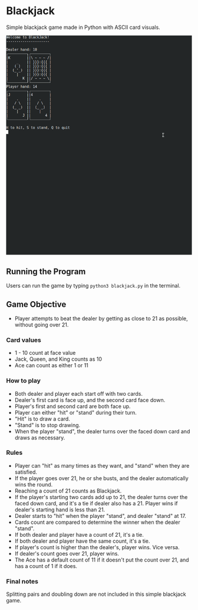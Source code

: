 # Blackjack
Simple blackjack game made in Python with ASCII card visuals.

![Gameplay Demo](images/demo.gif)

## Running the Program
Users can run the game by typing ``python3 blackjack.py`` in the terminal.

## Game Objective

* Player attempts to beat the dealer by getting as close to 21 as possible, without going over 21.

### Card values

* 1 - 10 count at face value
* Jack, Queen, and King counts as 10
* Ace can count as either 1 or 11

### How to play

* Both dealer and player each start off with two cards.
* Dealer's first card is face up, and the second card face down.
* Player's first and second card are both face up.
* Player can either "hit" or "stand" during their turn.
* "Hit" is to draw a card.
* "Stand" is to stop drawing.
* When the player "stand", the dealer turns over the faced down card and draws as necessary.

### Rules

* Player can "hit" as many times as they want, and "stand" when they are satisfied.
* If the player goes over 21, he or she busts, and the dealer automatically wins the round.
* Reaching a count of 21 counts as Blackjack.
* If the player's starting two cards add up to 21, the dealer turns over the faced down card, and it's a tie if dealer also has a 21. Player wins if dealer's starting hand is less than 21.
* Dealer starts to "hit" when the player "stand", and dealer "stand" at 17.
* Cards count are compared to determine the winner when the dealer "stand".
* If both dealer and player have a count of 21, it's a tie.
* If both dealer and player have the same count, it's a tie.
* If player's count is higher than the dealer's, player wins. Vice versa.
* If dealer's count goes over 21, player wins.
* The Ace has a default count of 11 if it doesn't put the count over 21, and has a count of 1 if it does.

### Final notes

Splitting pairs and doubling down are not included in this simple blackjack game. 
